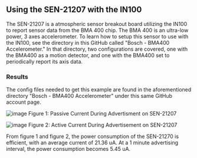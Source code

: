 ## Using the SEN-21207 with the IN100

The SEN-21207 is a atmospheric sensor breakout board utilizing the IN100 to report sensor data from the BMA 400 chip. The BMA 400 is an ultra-low power, 3 axes accelerometer. To learn how to setup this sensor to use with the IN100, see the directory in this GitHub called "Bosch - BMA400 Accelerometer." In that directory, two configurations are covered, one with the BMA400 as a motion detector, and one with the BMA400 set to periodically report its axis data.

### Results

The config files needed to get this example are found in the aforementioned directory "Bosch - BMA400 Accelerometer" under this same GitHub account page.

![image](https://user-images.githubusercontent.com/108510134/214163915-741449ea-2ddf-4084-a098-796b1922a3c0.png)
Figure 1: Passive Current During Advertisment on SEN-21207

![image](https://user-images.githubusercontent.com/108510134/214163933-6a76ee4c-cb11-4488-9522-f2c9b4b0fbef.png)
Figure 2: Active Current During Advertisement on SEN-21207
 
From figure 1 and figure 2, the power consumption of the SEN-21270 is efficient, with an average current of 21.36 uA. At a 1 minute advertising interval, the power consumption becomes 5.45 uA. 
